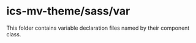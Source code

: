 # ics-mv-theme/sass/var

This folder contains variable declaration files named by their component class.
